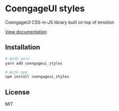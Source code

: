 # CoengageUI styles

CoengageUI CSS-in-JS library built on top of emotion

[View documentation](https://coengage.dev/)

## Installation

```sh
# With yarn
yarn add coengageui_styles

# With npm
npm install coengageui_styles
```

## License

MIT
